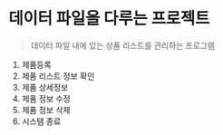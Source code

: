 # 데이터 파일을 다루는 프로젝트

> 데이터 파일 내에 있는 상품 리스트를 관리하는 프로그램

1. 제품등록
2. 제품 리스트 정보 확인
3. 제품 상세정보
4. 제품 정보 수정
5. 제품 정보 삭제
6. 시스템 종료
